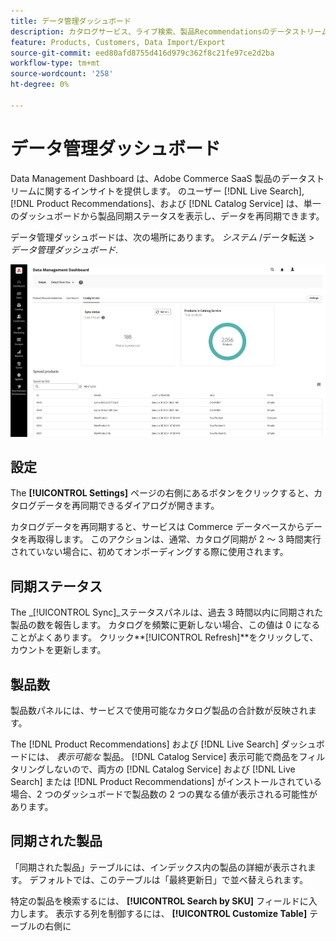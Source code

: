 ```yaml
---
title: データ管理ダッシュボード
description: カタログサービス、ライブ検索、製品Recommendationsのデータストリームに関するインサイトにアクセスする方法を説明します。
feature: Products, Customers, Data Import/Export
source-git-commit: eed80afd8755d416d979c362f8c21fe97ce2d2ba
workflow-type: tm+mt
source-wordcount: '258'
ht-degree: 0%

---
```



# データ管理ダッシュボード

Data Management Dashboard は、Adobe Commerce SaaS 製品のデータストリームに関するインサイトを提供します。 のユーザー [!DNL Live Search], [!DNL Product Recommendations]、および [!DNL Catalog Service] は、単一のダッシュボードから製品同期ステータスを表示し、データを再同期できます。

データ管理ダッシュボードは、次の場所にあります。 *システム* /データ転送 > *データ管理ダッシュボード*.

![データ管理ダッシュボード](assets/data-management-dashboard.png)

## 設定

The **[!UICONTROL Settings]** ページの右側にあるボタンをクリックすると、カタログデータを再同期できるダイアログが開きます。

カタログデータを再同期すると、サービスは Commerce データベースからデータを再取得します。 このアクションは、通常、カタログ同期が 2 ～ 3 時間実行されていない場合に、初めてオンボーディングする際に使用されます。

## 同期ステータス

The _[!UICONTROL Sync]_ステータスパネルは、過去 3 時間以内に同期された製品の数を報告します。 カタログを頻繁に更新しない場合、この値は 0 になることがよくあります。 クリック&#x200B;**[!UICONTROL Refresh]**をクリックして、カウントを更新します。

## 製品数

製品数パネルには、サービスで使用可能なカタログ製品の合計数が反映されます。

The [!DNL Product Recommendations] および [!DNL Live Search] ダッシュボードには、 _表示可能な_ 製品。 [!DNL Catalog Service] 表示可能で商品をフィルタリングしないので、両方の [!DNL Catalog Service] および [!DNL Live Search] または [!DNL Product Recommendations] がインストールされている場合、2 つのダッシュボードで製品数の 2 つの異なる値が表示される可能性があります。

## 同期された製品

「同期された製品」テーブルには、インデックス内の製品の詳細が表示されます。 デフォルトでは、このテーブルは「最終更新日」で並べ替えられます。

特定の製品を検索するには、 **[!UICONTROL Search by SKU]** フィールドに入力します。
表示する列を制御するには、 **[!UICONTROL Customize Table]** テーブルの右側に
